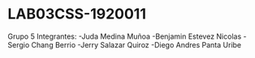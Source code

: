 # LAB03CSS-1920011
Grupo 5
Integrantes:
-Juda Medina Muñoa
-Benjamin Estevez Nicolas
-Sergio Chang Berrio
-Jerry Salazar Quiroz
-Diego Andres Panta Uribe
